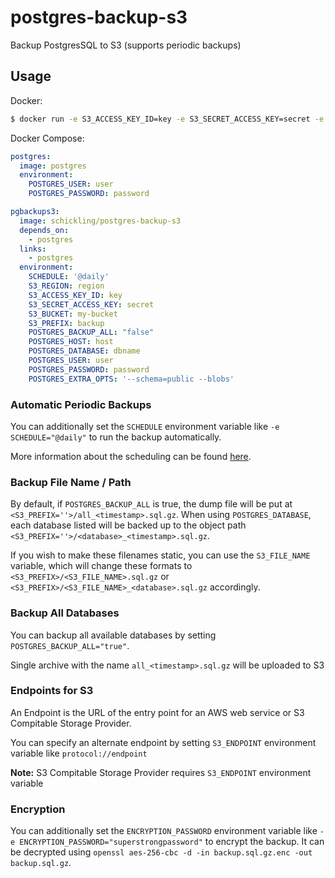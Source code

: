 # postgres-backup-s3

Backup PostgresSQL to S3 (supports periodic backups)

## Usage

Docker:
```sh
$ docker run -e S3_ACCESS_KEY_ID=key -e S3_SECRET_ACCESS_KEY=secret -e S3_BUCKET=my-bucket -e S3_PREFIX=backup -e POSTGRES_DATABASE=dbname -e POSTGRES_USER=user -e POSTGRES_PASSWORD=password -e POSTGRES_HOST=localhost schickling/postgres-backup-s3
```

Docker Compose:
```yaml
postgres:
  image: postgres
  environment:
    POSTGRES_USER: user
    POSTGRES_PASSWORD: password

pgbackups3:
  image: schickling/postgres-backup-s3
  depends_on:
    - postgres
  links:
    - postgres
  environment:
    SCHEDULE: '@daily'
    S3_REGION: region
    S3_ACCESS_KEY_ID: key
    S3_SECRET_ACCESS_KEY: secret
    S3_BUCKET: my-bucket
    S3_PREFIX: backup
    POSTGRES_BACKUP_ALL: "false"
    POSTGRES_HOST: host
    POSTGRES_DATABASE: dbname
    POSTGRES_USER: user
    POSTGRES_PASSWORD: password
    POSTGRES_EXTRA_OPTS: '--schema=public --blobs'
```

### Automatic Periodic Backups

You can additionally set the `SCHEDULE` environment variable like `-e SCHEDULE="@daily"` to run the backup automatically.

More information about the scheduling can be found [here](http://godoc.org/github.com/robfig/cron#hdr-Predefined_schedules).

### Backup File Name / Path
By default, if `POSTGRES_BACKUP_ALL` is true, the dump file will be put at `<S3_PREFIX=''>/all_<timestamp>.sql.gz`. When using `POSTGRES_DATABASE`, each database listed will be backed up to the object path `<S3_PREFIX=''>/<database>_<timestamp>.sql.gz`.

If you wish to make these filenames static, you can use the `S3_FILE_NAME` variable, which will change these formats to `<S3_PREFIX>/<S3_FILE_NAME>.sql.gz` or `<S3_PREFIX>/<S3_FILE_NAME>_<database>.sql.gz` accordingly.

### Backup All Databases

You can backup all available databases by setting `POSTGRES_BACKUP_ALL="true"`.

Single archive with the name `all_<timestamp>.sql.gz` will be uploaded to S3

### Endpoints for S3

An Endpoint is the URL of the entry point for an AWS web service or S3 Compitable Storage Provider.

You can specify an alternate endpoint by setting `S3_ENDPOINT` environment variable like `protocol://endpoint`

**Note:** S3 Compitable Storage Provider requires `S3_ENDPOINT` environment variable

### Encryption

You can additionally set the `ENCRYPTION_PASSWORD` environment variable like `-e ENCRYPTION_PASSWORD="superstrongpassword"` to encrypt the backup. It can be decrypted using `openssl aes-256-cbc -d -in backup.sql.gz.enc -out backup.sql.gz`.